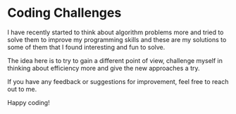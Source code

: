 # Coding Challenges

I have recently started to think about algorithm problems more and tried to solve them to improve my programming skills and these are my solutions to some of them that I found interesting and fun to solve.

The idea here is to try to gain a different point of view, challenge myself in thinking about efficiency more and give the new approaches a try.

If you have any feedback or suggestions for improvement, feel free to reach out to me.

Happy coding!
